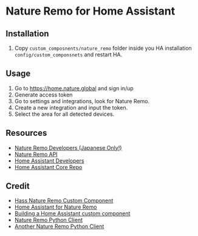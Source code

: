 # Nature Remo for Home Assistant

## Installation

 1. Copy `custom_composnents/nature_remo` folder inside you HA installation
    `config/custom_componsnets` and restart HA.

## Usage

 1. Go to https://home.nature.global and sign in/up
 2. Generate access token
 3. Go to settings and integrations, look for Nature Remo.
 4. Create a new integration and input the token.
 5. Select the area for all detected devices.

## Resources

 - [Nature Remo Developers (Japanese Only!)](https://developer.nature.global/en/overview/)
 - [Nature Remo API](https://swagger.nature.global/)
 - [Home Assistant Developers](https://developers.home-assistant.io/docs/creating_component_index)
 - [Home Assistant Core Repo](https://github.com/home-assistant/core/blob/master/homeassistant/components)

## Credit

 - [Hass Nature Remo Custom Component](https://github.com/yutoyazaki/hass-nature-remo/)
 - [Home Assistant for Nature Remo](https://github.com/mugifly/homeassistant-natureremo/)
 - [Building a Home Assistant custom component](https://aarongodfrey.dev/home%20automation/building_a_home_assistant_custom_component_part_1/)
 - [Nature Remo Python Client](https://github.com/morinokami/nature-remo)
 - [Another Nature Remo Python Client](https://github.com/suzutan/pyture-remo)
